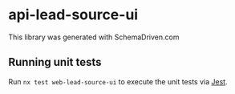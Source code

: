 
# api-lead-source-ui

This library was generated with SchemaDriven.com

## Running unit tests

Run `nx test web-lead-source-ui` to execute the unit tests via [Jest](https://jestjs.io).

